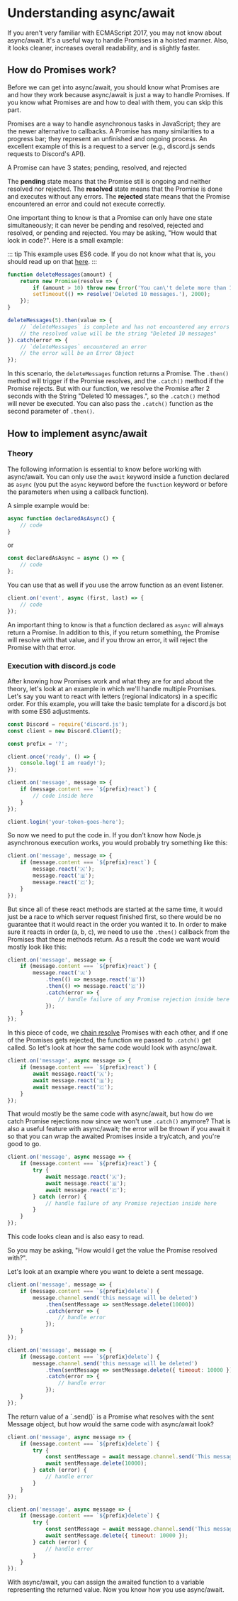 # Understanding async/await

If you aren't very familiar with ECMAScript 2017, you may not know about async/await. It's a useful way to handle Promises in a hoisted manner. Also, it looks cleaner, increases overall readability, and is slightly faster.

## How do Promises work?

Before we can get into async/await, you should know what Promises are and how they work because async/await is just a way to handle Promises. If you know what Promises are and how to deal with them, you can skip this part. 

Promises are a way to handle asynchronous tasks in JavaScript; they are the newer alternative to callbacks. A Promise has many similarities to a progress bar; they represent an unfinished and ongoing process. An excellent example of this is a request to a server (e.g., discord.js sends requests to Discord's API).

A Promise can have 3 states; pending, resolved, and rejected

The **pending** state means that the Promise still is ongoing and neither resolved nor rejected.
The **resolved** state means that the Promise is done and executes without any errors.
The **rejected** state means that the Promise encountered an error and could not execute correctly.

One important thing to know is that a Promise can only have one state simultaneously; it can never be pending and resolved, rejected and resolved, or pending and rejected. You may be asking, "How would that look in code?". Here is a small example:

::: tip
This example uses ES6 code. If you do not know what that is, you should read up on that [here](/additional-info/es6-syntax.md).
:::

```js
function deleteMessages(amount) {
	return new Promise(resolve => {
		if (amount > 10) throw new Error('You can\'t delete more than 10 Messages at a time.');
		setTimeout(() => resolve('Deleted 10 messages.'), 2000);
	});
}

deleteMessages(5).then(value => {
	// `deleteMessages` is complete and has not encountered any errors
	// the resolved value will be the string "Deleted 10 messages"
}).catch(error => {
	// `deleteMessages` encountered an error
	// the error will be an Error Object
});
```

In this scenario, the `deleteMessages` function returns a Promise. The `.then()` method will trigger if the Promise resolves, and the `.catch()` method if the Promise rejects. But with our function, we resolve the Promise after 2 seconds with the String "Deleted 10 messages.", so the `.catch()` method will never be executed. You can also pass the `.catch()` function as the second parameter of `.then()`.

## How to implement async/await

### Theory

The following information is essential to know before working with async/await. You can only use the `await` keyword inside a function declared as `async` (you put the `async` keyword before the `function` keyword or before the parameters when using a callback function). 

A simple example would be:

```js
async function declaredAsAsync() {
	// code
}
```

or

```js 
const declaredAsAsync = async () => {
	// code
};
```

You can use that as well if you use the arrow function as an event listener.

```js
client.on('event', async (first, last) => {
	// code
});
```

An important thing to know is that a function declared as `async` will always return a Promise. In addition to this, if you return something, the Promise will resolve with that value, and if you throw an error, it will reject the Promise with that error.

### Execution with discord.js code

After knowing how Promises work and what they are for and about the theory, let's look at an example in which we'll handle multiple Promises. Let's say you want to react with letters (regional indicators) in a specific order. For this example, you will take the basic template for a discord.js bot with some ES6 adjustments.

```js
const Discord = require('discord.js');
const client = new Discord.Client();

const prefix = '?';

client.once('ready', () => {
	console.log('I am ready!');
});

client.on('message', message => {
	if (message.content === `${prefix}react`) {
		// code inside here
	}
});

client.login('your-token-goes-here');
```

So now we need to put the code in. If you don't know how Node.js asynchronous execution works, you would probably try something like this:

```js
client.on('message', message => {
	if (message.content === `${prefix}react`) {
		message.react('🇦');
		message.react('🇧');
		message.react('🇨');
	}
});
```

But since all of these react methods are started at the same time, it would just be a race to which server request finished first, so there would be no guarantee that it would react in the order you wanted it to. In order to make sure it reacts in order (a, b, c), we need to use the `.then()` callback from the Promises that these methods return. As a result the code we want would mostly look like this:

```js
client.on('message', message => {
	if (message.content === `${prefix}react`) {
		message.react('🇦')
			.then(() => message.react('🇧'))
			.then(() => message.react('🇨'))
			.catch(error => {
				// handle failure of any Promise rejection inside here
			});
	}
});
```

In this piece of code, we [chain resolve](https://developer.mozilla.org/en-US/docs/Web/JavaScript/Reference/Global_Objects/Promise/then#Chaining) Promises with each other, and if one of the Promises gets rejected, the function we passed to `.catch()` get called. So let's look at how the same code would look with async/await.

```js
client.on('message', async message => {
	if (message.content === `${prefix}react`) {
		await message.react('🇦');
		await message.react('🇧');
		await message.react('🇨');
	}
});
```

That would mostly be the same code with async/await, but how do we catch Promise rejections now since we won't use `.catch()` anymore? That is also a useful feature with async/await; the error will be thrown if you await it so that you can wrap the awaited Promises inside a try/catch, and you're good to go. 

```js
client.on('message', async message => {
	if (message.content === `${prefix}react`) {
		try {
			await message.react('🇦');
			await message.react('🇧');
			await message.react('🇨');
		} catch (error) {
			// handle failure of any Promise rejection inside here
		}
	}
});
```

This code looks clean and is also easy to read.

So you may be asking, "How would I get the value the Promise resolved with?".

Let's look at an example where you want to delete a sent message.

<branch version="11.x">

```js
client.on('message', message => {
	if (message.content === `${prefix}delete`) {
		message.channel.send('this message will be deleted')
			.then(sentMessage => sentMessage.delete(10000))
			.catch(error => {
				// handle error
			});
	}
});
```

</branch>
<branch version="12.x">

```js
client.on('message', message => {
	if (message.content === `${prefix}delete`) {
		message.channel.send('this message will be deleted')
			.then(sentMessage => sentMessage.delete({ timeout: 10000 }))
			.catch(error => {
				// handle error
			});
	}
});
```

</branch>
The return value of a `.send()` is a Promise what resolves with the sent Message object, but how would the same code with async/await look?

<branch version="11.x">

```js
client.on('message', async message => {
	if (message.content === `${prefix}delete`) {
		try {
			const sentMessage = await message.channel.send('This message will be deleted in 10 seconds.');
			await sentMessage.delete(10000);
		} catch (error) {
			// handle error
		}
	}
});
```

</branch>
<branch version="12.x">

```js
client.on('message', async message => {
	if (message.content === `${prefix}delete`) {
		try {
			const sentMessage = await message.channel.send('This message will be deleted in 10 seconds.');
			await sentMessage.delete({ timeout: 10000 });
		} catch (error) {
			// handle error
		}
	}
});
```

</branch>

With async/await, you can assign the awaited function to a variable representing the returned value. Now you know how you use async/await.
